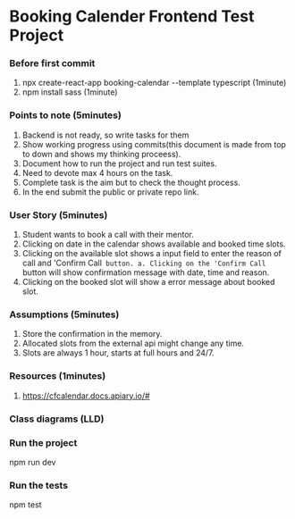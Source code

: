 # Booking Calender Frontend Test Project

### Before first commit
1. npx create-react-app booking-calendar --template typescript (1minute)
2. npm install sass (1minute)

### Points to note (5minutes)
1. Backend is not ready, so write tasks for them
2. Show working progress using commits(this document is made from top to down and shows my thinking proceess).
3. Document how to run the project and run test suites.
4. Need to devote max 4 hours on the task.
5. Complete task is the aim but to check the thought process.
6. In the end submit the public or private repo link.

### User Story (5minutes)
1. Student wants to book a call with their mentor.
2. Clicking on date in the calendar shows available and booked time slots.
3. Clicking on the available slot shows a input field to enter the reason of call and 'Confirm Call` button.
    a. Clicking on the 'Confirm Call` button will show confirmation message with date, time and reason.
4. Clicking on the booked slot will show a error message about booked slot.


### Assumptions (5minutes)
1. Store the confirmation in the memory.
2. Allocated slots from the external api might change any time.
3. Slots are always 1 hour, starts at full hours and 24/7.

### Resources (1minutes)
1. https://cfcalendar.docs.apiary.io/#

### Class diagrams (LLD)

### Run the project
npm run dev

### Run the tests
npm test

